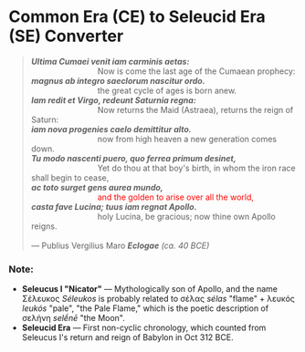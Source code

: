 # Common Era (CE) to Seleucid Era (SE) Converter

> ***Ultima Cumaei venit iam carminis aetas:***<br/>
> &emsp;&emsp;&emsp;&emsp;&emsp;&emsp;&emsp;&emsp; Now is come the last age of the Cumaean prophecy:<br/>
> ***magnus ab integro saeclorum nascitur ordo.***<br/>
> &emsp;&emsp;&emsp;&emsp;&emsp;&emsp;&emsp;&emsp; the great cycle of ages is born anew.<br/>
> ***Iam redit et Virgo, redeunt Saturnia regna:***<br/>
> &emsp;&emsp;&emsp;&emsp;&emsp;&emsp;&emsp;&emsp; Now returns the Maid (Astraea), returns the reign of Saturn:<br/>
> ***iam nova progenies caelo demittitur alto.***<br/>
> &emsp;&emsp;&emsp;&emsp;&emsp;&emsp;&emsp;&emsp; now from high heaven a new generation comes down.<br/>
> ***Tu modo nascenti puero, quo ferrea primum desinet,***<br/>
> &emsp;&emsp;&emsp;&emsp;&emsp;&emsp;&emsp;&emsp; Yet do thou at that boy's birth, in whom the iron race shall begin to cease,<br/>
> ***ac toto surget gens aurea mundo,***<br/>
> &emsp;&emsp;&emsp;&emsp;&emsp;&emsp;&emsp;&emsp; <font color=red>and the golden to arise over all the world,</font><br/>
> ***casta fave Lucina; tuus iam regnat Apollo.***<br/>
> &emsp;&emsp;&emsp;&emsp;&emsp;&emsp;&emsp;&emsp; holy Lucina, be gracious; now thine own Apollo reigns.<br/><br/>
> — Publius Vergilius Maro ***Eclogae*** *(ca. 40 BCE)*<br/>

### Note:
- **Seleucus I "Nicator"** — Mythologically son of Apollo, and the name Σέλευκος *Séleukos* is probably related to σέλας *sélas* "flame" + λευκός *leukós* "pale", "the Pale Flame," which is the poetic description of σελήνη *selḗnē* "the Moon".
- **Seleucid Era** — First non-cyclic chronology, which counted from Seleucus I's return and reign of Babylon in Oct 312 BCE.
